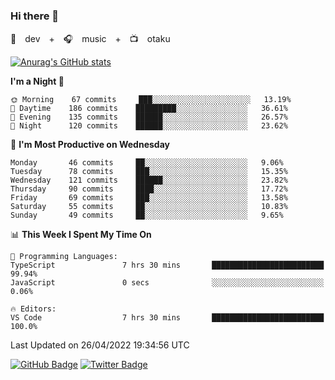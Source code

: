 ### Hi there 👋

🚀　dev　+　🎧　music　+　📺　otaku


[![Anurag's GitHub stats](https://github-readme-stats.vercel.app/api?username=koheitasaka&count_private=true&show_icons=true&theme=monokai)](https://github.com/koheitasaka/github-readme-stats)

<!--START_SECTION:waka-->
**I'm a Night 🦉** 

```text
🌞 Morning    67 commits     ███░░░░░░░░░░░░░░░░░░░░░░   13.19% 
🌆 Daytime    186 commits    █████████░░░░░░░░░░░░░░░░   36.61% 
🌃 Evening    135 commits    ██████░░░░░░░░░░░░░░░░░░░   26.57% 
🌙 Night      120 commits    ██████░░░░░░░░░░░░░░░░░░░   23.62%

```
📅 **I'm Most Productive on Wednesday** 

```text
Monday       46 commits     ██░░░░░░░░░░░░░░░░░░░░░░░   9.06% 
Tuesday      78 commits     ███░░░░░░░░░░░░░░░░░░░░░░   15.35% 
Wednesday    121 commits    ██████░░░░░░░░░░░░░░░░░░░   23.82% 
Thursday     90 commits     ████░░░░░░░░░░░░░░░░░░░░░   17.72% 
Friday       69 commits     ███░░░░░░░░░░░░░░░░░░░░░░   13.58% 
Saturday     55 commits     ██░░░░░░░░░░░░░░░░░░░░░░░   10.83% 
Sunday       49 commits     ██░░░░░░░░░░░░░░░░░░░░░░░   9.65%

```


📊 **This Week I Spent My Time On** 

```text
💬 Programming Languages: 
TypeScript               7 hrs 30 mins       █████████████████████████   99.94% 
JavaScript               0 secs              ░░░░░░░░░░░░░░░░░░░░░░░░░   0.06%

🔥 Editors: 
VS Code                  7 hrs 30 mins       █████████████████████████   100.0%

```


 Last Updated on 26/04/2022 19:34:56 UTC
<!--END_SECTION:waka-->

[![GitHub Badge](https://img.shields.io/badge/GitHub-100000?style=for-the-badge&logo=github&logoColor=white)](https://github.com/koheitasaka)
[![Twitter Badge](https://img.shields.io/badge/Twitter-1DA1F2?style=for-the-badge&logo=twitter&logoColor=white)](https://twitter.com/sleep_asleep_)
